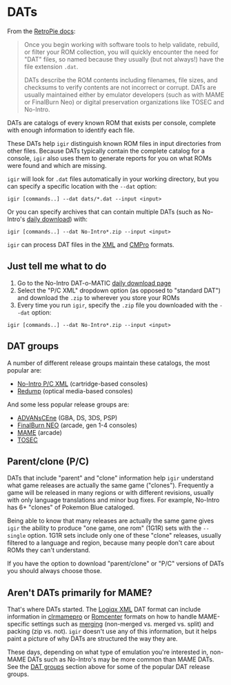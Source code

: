 # DATs

From the [RetroPie docs](https://retropie.org.uk/docs/Validating%2C-Rebuilding%2C-and-Filtering-ROM-Collections/#dat-files-the-cornerstone):

> Once you begin working with software tools to help validate, rebuild, or filter your ROM collection, you will quickly encounter the need for "DAT" files, so named because they usually (but not always!) have the file extension `.dat`.
>
> DATs describe the ROM contents including filenames, file sizes, and checksums to verify contents are not incorrect or corrupt. DATs are usually maintained either by emulator developers (such as with MAME or FinalBurn Neo) or digital preservation organizations like TOSEC and No-Intro.

DATs are catalogs of every known ROM that exists per console, complete with enough information to identify each file.

These DATs help `igir` distinguish known ROM files in input directories from other files. Because DATs typically contain the complete catalog for a console, `igir` also uses them to generate reports for you on what ROMs were found and which are missing.

`igir` will look for `.dat` files automatically in your working directory, but you can specify a specific location with the `--dat` option:

```shell
igir [commands..] --dat dats/*.dat --input <input>
```

Or you can specify archives that can contain multiple DATs (such as No-Intro's [daily download](https://datomatic.no-intro.org/index.php?page=download&s=64&op=daily)) with:

```shell
igir [commands..] --dat No-Intro*.zip --input <input>
```

`igir` can process DAT files in the [XML](https://github.com/SabreTools/SabreTools/wiki/DatFile-Formats#logiqx-xml-format) and [CMPro](http://www.logiqx.com/DatFAQs/CMPro.php) formats.

## Just tell me what to do

1. Go to the No-Intro DAT-o-MATIC [daily download page](https://datomatic.no-intro.org/index.php?page=download&s=64&op=daily)
2. Select the "P/C XML" dropdown option (as opposed to "standard DAT") and download the `.zip` to wherever you store your ROMs
3. Every time you run `igir`, specify the `.zip` file you downloaded with the `--dat` option:

  ```shell
  igir [commands..] --dat No-Intro*.zip --input <input>
  ```

## DAT groups

A number of different release groups maintain these catalogs, the most popular are:

- [No-Intro P/C XML](https://datomatic.no-intro.org/index.php?page=download&s=64&op=daily) (cartridge-based consoles)
- [Redump](http://redump.org/downloads/) (optical media-based consoles)

And some less popular release groups are:

- [ADVANsCEne](https://www.advanscene.com/html/dats.php) (GBA, DS, 3DS, PSP)
- [FinalBurn NEO](https://github.com/libretro/FBNeo/tree/master/dats) (arcade, gen 1-4 consoles)
- [MAME](https://www.progettosnaps.net/dats/MAME/) (arcade)
- [TOSEC](https://www.tosecdev.org/downloads/category/22-datfiles)

## Parent/clone (P/C)

DATs that include "parent" and "clone" information help `igir` understand what game releases are actually the same game ("clones"). Frequently a game will be released in many regions or with different revisions, usually with only language translations and minor bug fixes. For example, No-Intro has 6+ "clones" of Pokemon Blue cataloged.

Being able to know that many releases are actually the same game gives `igir` the ability to produce "one game, one rom" (1G1R) sets with the `--single` option. 1G1R sets include only one of these "clone" releases, usually filtered to a language and region, because many people don't care about ROMs they can't understand.

If you have the option to download "parent/clone" or "P/C" versions of DATs you should always choose those.

## Aren't DATs primarily for MAME?

That's where DATs started. The [Logiqx XML](http://www.logiqx.com/DatFAQs/) DAT format can include information in [clrmamepro](https://mamedev.emulab.it/clrmamepro/) or [Romcenter](http://www.romcenter.com/) formats on how to handle MAME-specific settings such as [merging](https://docs.mamedev.org/usingmame/aboutromsets.html#parents-clones-splitting-and-merging) (non-merged vs. merged vs. split) and packing (zip vs. not). `igir` doesn't use any of this information, but it helps paint a picture of why DATs are structured the way they are.

These days, depending on what type of emulation you're interested in, non-MAME DATs such as No-Intro's may be more common than MAME DATs. See the [DAT groups](#dat-groups) section above for some of the popular DAT release groups.
